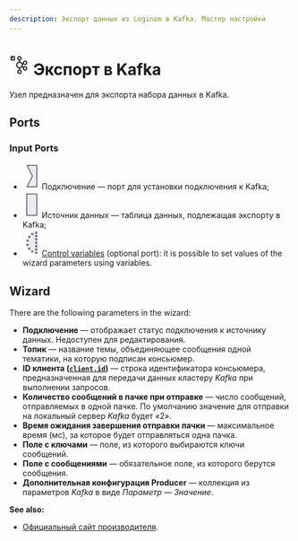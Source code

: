 ```yaml
---
description: Экспорт данных из Loginom в Kafka. Мастер настройки
---
```

# ![ ](./../../images/icons/common/data-sources/kafka-export_default.svg) Экспорт в Kafka
Узел предназначен для экспорта набора данных в Kafka.
## Ports
### Input Ports

* ![ ](./../../images/icons/app/node/ports/inputs/link_inactive.svg) Подключение — порт для установки подключения к Kafka;
* ![ ](./../../images/icons/app/node/ports/inputs/table_inactive.svg) Источник данных — таблица данных, подлежащая экспорту в Kafka;
* ![ ](./../../images/icons/app/node/ports/inputs-optional/variable_inactive.svg) [Control variables](./../../workflow/variables/control-variables.md) (optional port): it is possible to set values of the wizard parameters using variables.

## Wizard
There are the following parameters in the wizard:
* **Подключение** — отображает статус подключения к источнику данных. Недоступен для редактирования.
* **Топик** — название темы, объединяющее сообщения одной тематики, на которую подписан консьюмер.
* **ID клиента ([`client.id`](https://kafka.apache.org/documentation/#consumerconfigs_client.id))** — строка идентификатора консьюмера, предназначенная для передачи данных кластеру *Kafka* при выполнении запросов.
* **Количество сообщений в пачке при отправке** — число сообщений, отправляемых в одной пачке. По умолчанию значение для отправки на локальный сервер *Kafka* будет «2».
* **Время ожидания завершения отправки пачки** — максимальное время (мс), за которое будет отправляться одна пачка.
* **Поле с ключами** — поле, из которого выбираются ключи сообщений.
* **Поле с сообщениями** — обязательное поле, из которого берутся сообщения.
* **Дополнительная конфигурация Producer** — коллекция из параметров *Kafka* в виде *Параметр — Значение*.

**See also:**
* [Официальный сайт производителя](https://kafka.apache.org/documentation/).
